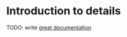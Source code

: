 # Introduction to details

TODO: write [great documentation](http://jacobian.org/writing/what-to-write/)
